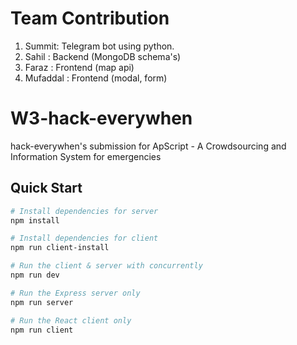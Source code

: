 # Team Contribution 
1. Summit: Telegram bot using python.
2. Sahil : Backend (MongoDB schema's)
3. Faraz : Frontend (map api)
4. Mufaddal : Frontend (modal, form)

# W3-hack-everywhen
hack-everywhen's submission for ApScript - A Crowdsourcing and Information System for emergencies
## Quick Start
``` bash
# Install dependencies for server
npm install

# Install dependencies for client
npm run client-install

# Run the client & server with concurrently
npm run dev

# Run the Express server only
npm run server

# Run the React client only
npm run client


